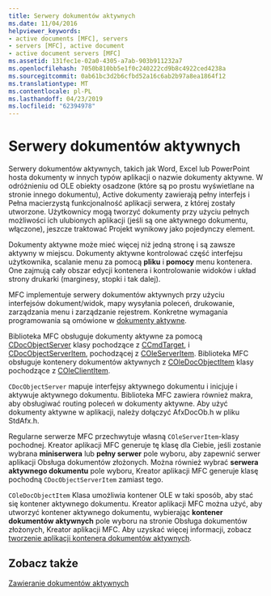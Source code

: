 ```yaml
---
title: Serwery dokumentów aktywnych
ms.date: 11/04/2016
helpviewer_keywords:
- active documents [MFC], servers
- servers [MFC], active document
- active document servers [MFC]
ms.assetid: 131fec1e-02a0-4305-a7ab-903b911232a7
ms.openlocfilehash: 7050b810bb5e1f0c240222cd9b8c4922ced4238a
ms.sourcegitcommit: 0ab61bc3d2b6cfbd52a16c6ab2b97a8ea1864f12
ms.translationtype: MT
ms.contentlocale: pl-PL
ms.lasthandoff: 04/23/2019
ms.locfileid: "62394978"
---
```

# <a name="active-document-servers"></a>Serwery dokumentów aktywnych

Serwery dokumentów aktywnych, takich jak Word, Excel lub PowerPoint hosta dokumenty w innych typów aplikacji o nazwie dokumenty aktywne. W odróżnieniu od OLE obiekty osadzone (które są po prostu wyświetlane na stronie innego dokumentu), Active dokumenty zawierają pełny interfejs i Pełna macierzystą funkcjonalność aplikacji serwera, z której zostały utworzone. Użytkownicy mogą tworzyć dokumenty przy użyciu pełnych możliwości ich ulubionych aplikacji (jeśli są one aktywnego dokumentu, włączone), jeszcze traktować Projekt wynikowy jako pojedynczy element.

Dokumenty aktywne może mieć więcej niż jedną stronę i są zawsze aktywny w miejscu. Dokumenty aktywne kontrolować część interfejsu użytkownika, scalanie menu za pomocą **pliku** i **pomocy** menu kontenera. One zajmują cały obszar edycji kontenera i kontrolowanie widoków i układ strony drukarki (marginesy, stopki i tak dalej).

MFC implementuje serwery dokumentów aktywnych przy użyciu interfejsów dokument/widok, mapy wysyłania poleceń, drukowanie, zarządzania menu i zarządzanie rejestrem. Konkretne wymagania programowania są omówione w [dokumenty aktywne](../mfc/active-documents.md).

Biblioteka MFC obsługuje dokumenty aktywne za pomocą [CDocObjectServer](../mfc/reference/cdocobjectserver-class.md) klasy pochodzące z [CCmdTarget](../mfc/reference/ccmdtarget-class.md), i [CDocObjectServerItem](../mfc/reference/cdocobjectserveritem-class.md), pochodzącej z [ COleServerItem](../mfc/reference/coleserveritem-class.md). Biblioteka MFC obsługuje kontenery dokumentów aktywnych z [COleDocObjectItem](../mfc/reference/coledocobjectitem-class.md) klasy pochodzące z [COleClientItem](../mfc/reference/coleclientitem-class.md).

`CDocObjectServer` mapuje interfejsy aktywnego dokumentu i inicjuje i aktywuje aktywnego dokumentu. Biblioteka MFC zawiera również makra, aby obsługiwać routing poleceń w dokumenty aktywne. Aby użyć dokumenty aktywne w aplikacji, należy dołączyć AfxDocOb.h w pliku StdAfx.h.

Regularne serwerze MFC przechwytuje własną `COleServerItem`-klasy pochodnej. Kreator aplikacji MFC generuje tę klasę dla Ciebie, jeśli zostanie wybrana **miniserwera** lub **pełny serwer** pole wyboru, aby zapewnić serwer aplikacji Obsługa dokumentów złożonych. Można również wybrać **serwera aktywnego dokumentu** pole wyboru, Kreator aplikacji MFC generuje klasę pochodną `CDocObjectServerItem` zamiast tego.

`COleDocObjectItem` Klasa umożliwia kontener OLE w taki sposób, aby stać się kontener aktywnego dokumentu. Kreator aplikacji MFC można użyć, aby utworzyć kontener aktywnego dokumentu, wybierając **kontener dokumentów aktywnych** pole wyboru na stronie Obsługa dokumentów złożonych, Kreator aplikacji MFC. Aby uzyskać więcej informacji, zobacz [tworzenie aplikacji kontenera dokumentów aktywnych](../mfc/creating-an-active-document-container-application.md).

## <a name="see-also"></a>Zobacz także

[Zawieranie dokumentów aktywnych](../mfc/active-document-containment.md)
